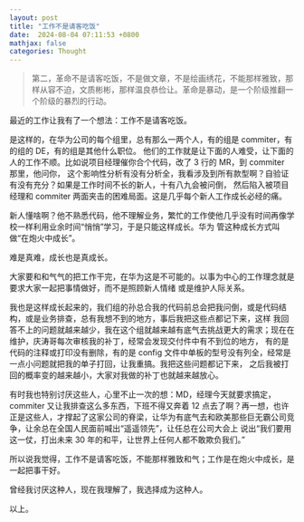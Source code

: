 ```yaml
---
layout: post
title: "工作不是请客吃饭"
date:  2024-08-04 07:11:53 +0800
mathjax: false
categories: Thought
---
```


> 第二，革命不是请客吃饭，不是做文章，不是绘画绣花，不能那样雅致，那样从容不迫，文质彬彬，那样温良恭俭让。革命是暴动，是一个阶级推翻一个阶级的暴烈的行动。

最近的工作让我有了一个想法：工作不是请客吃饭。

是这样的，在华为公司的每个组里，总有那么一两个人，有的组是 commiter，有的组的 DE，有的组是其他什么职位。
他们的工作就是让下面的人难受，让下面的人的工作不顺。比如说项目经理催你合个代码，改了 3 行的 MR，到 commiter 那里，他问你，
这个影响性分析有没有分析全，我看涉及到所有款型啊？自验证有没有充分？如果是工作时间不长的新人，十有八九会被问倒，
然后陷入被项目经理和 commiter 两面夹击的困难局面。这是几乎每个新人工作成长必经的痛。

新人懂啥啊？他不熟悉代码，他不理解业务，繁忙的工作使他几乎没有时间再像学校一样利用业余时间“悄悄”学习，于是只能这样成长。华为
管这种成长方式叫做“在炮火中成长”。

难是真难，成长也是真成长。

大家要和和气气的把工作干完，在华为这是不可能的。以事为中心的工作理念就是要求大家一起把事情做好，而不是照顾新人情绪
或是维护人际关系。

我也是这样成长起来的，我们组的孙总合我的代码前总会把我问倒，或是代码结构，或是业务排查，总有我想不到的地方，事后我把这些点都记下来，这样
我回答不上的问题就越来越少，我在这个组就越来越有底气去挑战更大的需求；现在在维护，庆涛哥每次审核我的补丁，经常会发现交付件中有不到位的地方，
有的是代码的注释或打印没有删除，有的是 config 文件中单板的型号没有列全，经常是一点小问题就把我的单子打回，让我重搞。我把这些问题都记下来，
之后我被打回的概率变的越来越小，大家对我做的补丁也就越来越放心。

有时我也特别讨厌这些人，心里不止一次的想：MD，经理今天就要求搞定，commiter 又让我排查这么多东西，下班不得又奔着 12 点去了啊？再一想，也许
正是这些人，才撑起了这家公司的脊梁，让华为有底气去和欧美那些巨无霸公司竞争，让余总在全国人民面前喊出“遥遥领先”，让任总在公司大会上
说出“我们要用这一仗，打出未来 30 年的和平，让世界上任何人都不敢欺负我们。”

所以说我觉得，工作不是请客吃饭，不能那样雅致和气；工作是在炮火中成长，是一起把事干好。

曾经我讨厌这种人，现在我理解了，我选择成为这种人。




以上。
